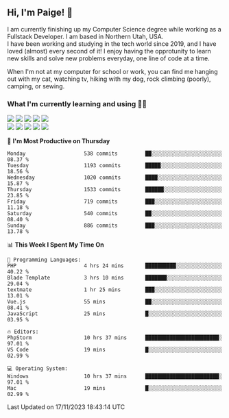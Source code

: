 ## Hi, I'm Paige! :vulcan_salute:

I am currently finishing up my Computer Science degree while working as a Fullstack Developer. I am based in Northern Utah, USA. \
I have been working and studying in the tech world since 2019, and I have loved (almost) every second of it! I enjoy having the opprotunity to learn new skills and solve new problems everyday, one line of code at a time.  

When I'm not at my computer for school or work, you can find me hanging out with my cat, watching tv, hiking with my dog, rock climbing (poorly), camping, or sewing.  

### What I'm currently learning and using :woman_technologist:
![](https://img.shields.io/badge/Laravel-FF2D20?style=for-the-badge&logo=laravel&logoColor=white) 
![](https://img.shields.io/badge/PHP-777BB4?style=for-the-badge&logo=php&logoColor=white)
![](https://img.shields.io/badge/Vue.js-35495E?style=for-the-badge&logo=vuedotjs&logoColor=4FC08D) 
![](https://img.shields.io/badge/MySQL-005C84?style=for-the-badge&logo=mysql&logoColor=white) 
![](https://img.shields.io/badge/Tailwind_CSS-38B2AC?style=for-the-badge&logo=tailwind-css&logoColor=white) \
![](https://img.shields.io/badge/Python-FFD43B?style=for-the-badge&logo=python&logoColor=blue)
![](https://img.shields.io/badge/Django-092E20?style=for-the-badge&logo=django&logoColor=green)
![](https://img.shields.io/badge/Kotlin-0095D5?&style=for-the-badge&logo=kotlin&logoColor=white)
![](https://img.shields.io/badge/Java-ED8B00?style=for-the-badge&logo=java&logoColor=white)
![](https://img.shields.io/badge/Haskell-5D4F85?style=for-the-badge&logo=haskell&logoColor=white) 

<!--START_SECTION:waka-->
📅 **I'm Most Productive on Thursday** 

```text
Monday                   538 commits         ██░░░░░░░░░░░░░░░░░░░░░░░   08.37 % 
Tuesday                  1193 commits        █████░░░░░░░░░░░░░░░░░░░░   18.56 % 
Wednesday                1020 commits        ████░░░░░░░░░░░░░░░░░░░░░   15.87 % 
Thursday                 1533 commits        ██████░░░░░░░░░░░░░░░░░░░   23.85 % 
Friday                   719 commits         ███░░░░░░░░░░░░░░░░░░░░░░   11.18 % 
Saturday                 540 commits         ██░░░░░░░░░░░░░░░░░░░░░░░   08.40 % 
Sunday                   886 commits         ███░░░░░░░░░░░░░░░░░░░░░░   13.78 % 
```


📊 **This Week I Spent My Time On** 

```text
💬 Programming Languages: 
PHP                      4 hrs 24 mins       ██████████░░░░░░░░░░░░░░░   40.22 % 
Blade Template           3 hrs 10 mins       ███████░░░░░░░░░░░░░░░░░░   29.04 % 
textmate                 1 hr 25 mins        ███░░░░░░░░░░░░░░░░░░░░░░   13.01 % 
Vue.js                   55 mins             ██░░░░░░░░░░░░░░░░░░░░░░░   08.41 % 
JavaScript               25 mins             █░░░░░░░░░░░░░░░░░░░░░░░░   03.95 % 

🔥 Editors: 
PhpStorm                 10 hrs 37 mins      ████████████████████████░   97.01 % 
VS Code                  19 mins             █░░░░░░░░░░░░░░░░░░░░░░░░   02.99 % 

💻 Operating System: 
Windows                  10 hrs 37 mins      ████████████████████████░   97.01 % 
Mac                      19 mins             █░░░░░░░░░░░░░░░░░░░░░░░░   02.99 % 
```


 Last Updated on 17/11/2023 18:43:14 UTC
<!--END_SECTION:waka-->
